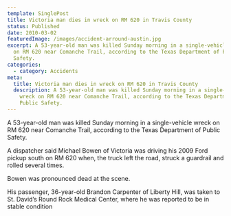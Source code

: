 ```yaml
---
template: SinglePost
title: Victoria man dies in wreck on RM 620 in Travis County
status: Published
date: 2010-03-02
featuredImage: /images/accident-arround-austin.jpg
excerpt: A 53-year-old man was killed Sunday morning in a single-vehicle wreck
  on RM 620 near Comanche Trail, according to the Texas Department of Public
  Safety.
categories:
  - category: Accidents
meta:
  title: Victoria man dies in wreck on RM 620 in Travis County
  description: A 53-year-old man was killed Sunday morning in a single-vehicle
    wreck on RM 620 near Comanche Trail, according to the Texas Department of
    Public Safety.
---
```

<!--StartFragment-->

A 53-year-old man was killed Sunday morning in a single-vehicle wreck on RM 620 near Comanche Trail, according to the Texas Department of Public Safety.

A dispatcher said Michael Bowen of Victoria was driving his 2009 Ford pickup south on RM 620 when, the truck left the road, struck a guardrail and rolled several times.

Bowen was pronounced dead at the scene.

His passenger, 36-year-old Brandon Carpenter of Liberty Hill, was taken to St. David’s Round Rock Medical Center, where he was reported to be in stable condition

<!--EndFragment-->